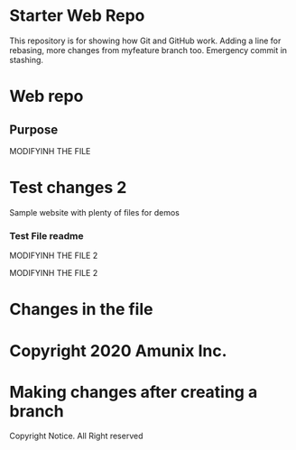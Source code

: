 # Starter Web Repo

This repository is for showing how Git and GitHub work. Adding a line for rebasing, more changes from myfeature branch too. Emergency commit in stashing.

# Web repo

## Purpose

MODIFYINH THE FILE

# Test changes 2

Sample website with plenty of files for demos

### Test File readme

MODIFYINH THE FILE 2

MODIFYINH THE FILE 2


# Changes in the file

# Copyright 2020 Amunix Inc.

# Making changes after creating a branch

Copyright Notice. All Right reserved